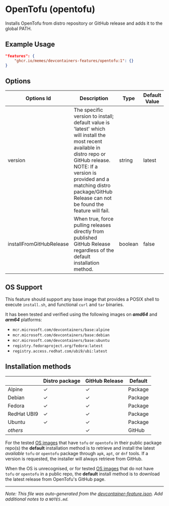
# OpenTofu (opentofu)

Installs OpenTofu from distro repository or GitHub release and adds it to the global PATH.

## Example Usage

```json
"features": {
    "ghcr.io/memes/devcontainers-features/opentofu:1": {}
}
```

## Options

| Options Id | Description | Type | Default Value |
|-----|-----|-----|-----|
| version | The specific version to install; default value is 'latest' which will install the most recent available in distro repo or GitHub release. NOTE: If a version is provided and a matching distro package/GitHub Release can not be found the feature will fail. | string | latest |
| installFromGitHubRelease | When true, force pulling releases directly from published GitHub Release regardless of the default installation method. | boolean | false |

<!-- markdownlint-disable MD041 -->
## OS Support

This feature should support any base image that provides a POSIX shell to execute `install.sh`, and functional `curl` and `tar` binaries.

It has been tested and verified using the following images on ***amd64*** and ***arm64*** platforms:

* `mcr.microsoft.com/devcontainers/base:alpine`
* `mcr.microsoft.com/devcontainers/base:debian`
* `mcr.microsoft.com/devcontainers/base:ubuntu`
* `registry.fedoraproject.org/fedora:latest`
* `registry.access.redhat.com/ubi9/ubi:latest`

## Installation methods

| |Distro package|GitHub Release|Default|
|-|----|--------------|-------|
|Alpine| &check; | &check; | Package |
|Debian| &check; | &check; | Package |
|Fedora| &check; | &check; | Package |
|RedHat UBI9| &check; | &check; | Package |
|Ubuntu| &check; | &check; | Package |
|*others*| | &check; | GitHub |

For the tested [OS images](#os-support) that have `tofu` or `opentofu` in their public package repo(s) the **default**
installation method is to retrieve and install the latest *available* `tofu` or `opentofu` package through `apk`, `apt`,
or `dnf` tools. If a version is requested, the installer will always retrieve from GitHub.

When the OS is unrecognised, or for tested [OS images](#os-support) that do not have `tofu` or `opentofu` in a public
repo, the **default** install method is to download the latest release from OpenTofu's GitHub page.


---

_Note: This file was auto-generated from the [devcontainer-feature.json](https://github.com/memes/devcontainers-features/blob/main/src/opentofu/devcontainer-feature.json).  Add additional notes to a `NOTES.md`._
